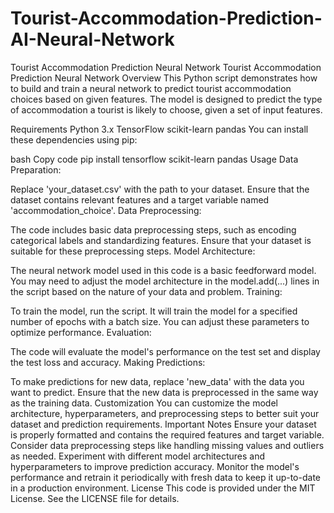 # Tourist-Accommodation-Prediction-AI-Neural-Network
Tourist Accommodation Prediction Neural Network
Tourist Accommodation Prediction Neural Network
Overview
This Python script demonstrates how to build and train a neural network to predict tourist accommodation choices based on given features. The model is designed to predict the type of accommodation a tourist is likely to choose, given a set of input features.

Requirements
Python 3.x
TensorFlow
scikit-learn
pandas
You can install these dependencies using pip:

bash
Copy code
pip install tensorflow scikit-learn pandas
Usage
Data Preparation:

Replace 'your_dataset.csv' with the path to your dataset. Ensure that the dataset contains relevant features and a target variable named 'accommodation_choice'.
Data Preprocessing:

The code includes basic data preprocessing steps, such as encoding categorical labels and standardizing features. Ensure that your dataset is suitable for these preprocessing steps.
Model Architecture:

The neural network model used in this code is a basic feedforward model. You may need to adjust the model architecture in the model.add(...) lines in the script based on the nature of your data and problem.
Training:

To train the model, run the script. It will train the model for a specified number of epochs with a batch size. You can adjust these parameters to optimize performance.
Evaluation:

The code will evaluate the model's performance on the test set and display the test loss and accuracy.
Making Predictions:

To make predictions for new data, replace 'new_data' with the data you want to predict. Ensure that the new data is preprocessed in the same way as the training data.
Customization
You can customize the model architecture, hyperparameters, and preprocessing steps to better suit your dataset and prediction requirements.
Important Notes
Ensure your dataset is properly formatted and contains the required features and target variable.
Consider data preprocessing steps like handling missing values and outliers as needed.
Experiment with different model architectures and hyperparameters to improve prediction accuracy.
Monitor the model's performance and retrain it periodically with fresh data to keep it up-to-date in a production environment.
License
This code is provided under the MIT License. See the LICENSE file for details.

